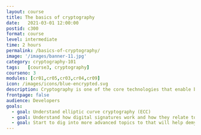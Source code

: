 ```yaml
---
layout: course
title: The basics of cryptography
date:   2021-03-01 12:00:00
postid: c300
format: course
level: intermediate
time: 2 hours
permalink: /basics-of-cryptography/
image: '/images/banner-11.jpg'
category: cryptography-101
tags:   [course3, cryptography]
courseno: 3
modules: [cr01,cr05,cr03,cr04,cr09]
icon: /images/icons/blue-encrypted.svg
description: Cryptography is one of the core technologies that enable blockchain systems. Get going with the basics
frontpage: false
audience: Developers
goals:
  - goal: Understand elliptic curve cryptography (ECC)
  - goal: Understand how digital signatures work and how they relate to ECC
  - goal: Start to dig into more advanced topics to that will help demystify how Mimblewimble works
---
```

